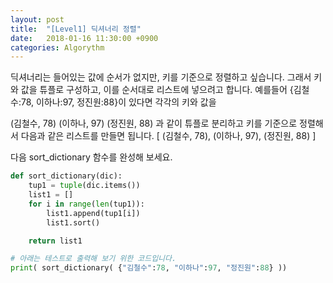 ```yaml
---
layout: post
title:  "[Level1] 딕셔너리 정렬"
date:   2018-01-16 11:30:00 +0900
categories: Algorythm
---
```


딕셔너리는 들어있는 값에 순서가 없지만, 키를 기준으로 정렬하고 싶습니다. 그래서 키와 값을 튜플로 구성하고, 이를 순서대로 리스트에 넣으려고 합니다.
예를들어 {김철수:78, 이하나:97, 정진원:88}이 있다면 각각의 키와 값을

(김철수, 78)
(이하나, 97)
(정진원, 88)
과 같이 튜플로 분리하고 키를 기준으로 정렬해서 다음과 같은 리스트를 만들면 됩니다.
[ (김철수, 78), (이하나, 97), (정진원, 88) ]

다음 sort_dictionary 함수를 완성해 보세요.


```python
def sort_dictionary(dic):
    tup1 = tuple(dic.items())
    list1 = []
    for i in range(len(tup1)):
        list1.append(tup1[i])
        list1.sort()

    return list1

# 아래는 테스트로 출력해 보기 위한 코드입니다.
print( sort_dictionary( {"김철수":78, "이하나":97, "정진원":88} ))
```
